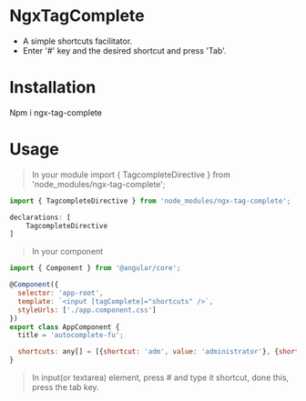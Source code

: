 # NgxTagComplete

- A simple shortcuts facilitator.
- Enter '#' key and the desired shortcut and press 'Tab'.

# Installation

 Npm i ngx-tag-complete

# Usage

> In your module
>  import { TagcompleteDirective } from 'node_modules/ngx-tag-complete';
```javascript
import { TagcompleteDirective } from 'node_modules/ngx-tag-complete';

declarations: [
    TagcompleteDirective
]
```

> In your component

```javascript
import { Component } from '@angular/core';

@Component({
  selector: 'app-root',
  template: `<input [tagComplete]="shortcuts" />`,
  styleUrls: ['./app.component.css']
})
export class AppComponent {
  title = 'autocomplete-fu';

  shortcuts: any[] = [{shortcut: 'adm', value: 'administrator'}, {shortcut: 'ilj', value: 'i love javascript'}]
}
```
> In input(or textarea) element, press # and type it shortcut, done this, press the tab key.
